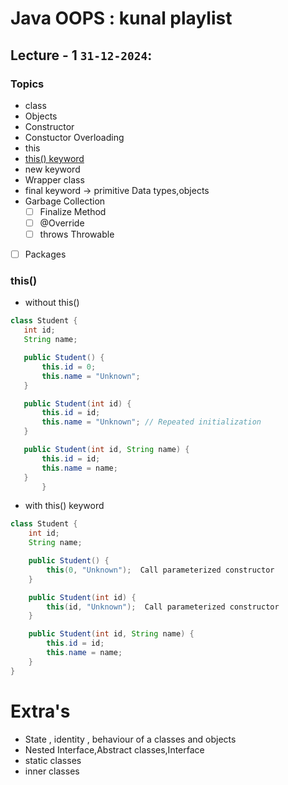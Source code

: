 
# Java OOPS : kunal playlist
 
## Lecture - 1 ```31-12-2024```: 
 ### Topics
-  class
- Objects
- Constructor
- Constuctor Overloading
- this
- [this() keyword](#this)
- new keyword
-  Wrapper class
- final keyword -> primitive Data types,objects
- Garbage Collection 
    - [  ] Finalize Method 
    - [  ] @Override 
    - [  ] throws Throwable 
- [  ] Packages 






### this()
- without this()
 ```java
class Student {
    int id;
    String name;

    public Student() {
        this.id = 0;
        this.name = "Unknown";
    }

    public Student(int id) {
        this.id = id;
        this.name = "Unknown"; // Repeated initialization
    }

    public Student(int id, String name) {
        this.id = id;
        this.name = name;
    }
        }
```
-  with this() keyword
```java
class Student {
    int id;
    String name;

    public Student() {
        this(0, "Unknown");  Call parameterized constructor
    }

    public Student(int id) {
        this(id, "Unknown");  Call parameterized constructor
    }

    public Student(int id, String name) {
        this.id = id;
        this.name = name;
    }
}
```


# Extra's
- State , identity , behaviour of a classes and objects
- Nested Interface,Abstract classes,Interface
- static classes
- inner classes